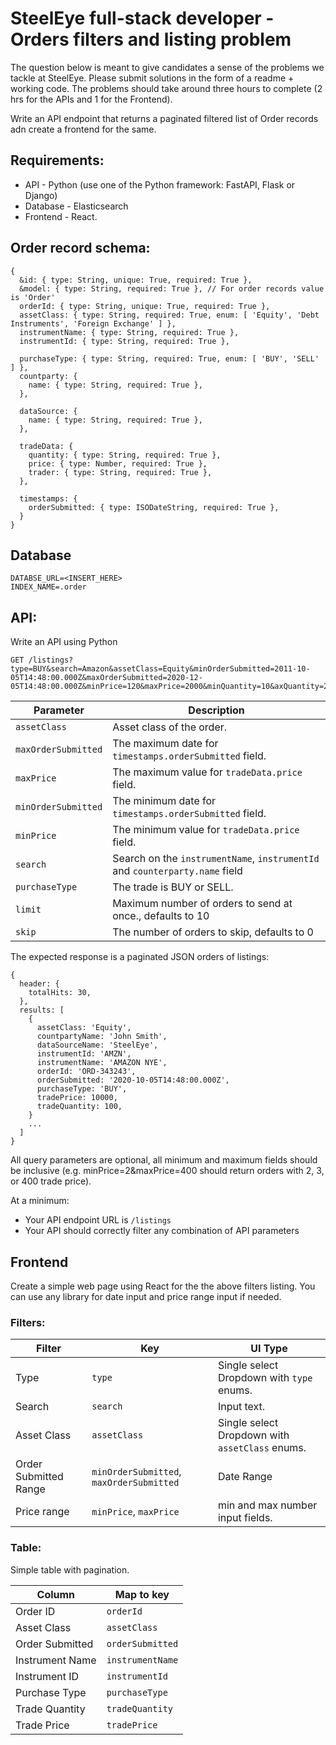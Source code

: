 # SteelEye full-stack developer - Orders filters and listing problem

The question below is meant to give candidates a sense of the problems we tackle at SteelEye. Please submit solutions in the form of a readme + working code. The problems should take around three hours to complete (2 hrs for the APIs and 1 for the Frontend).

Write an API endpoint that returns a paginated filtered list of Order records adn create a frontend for the same.

## Requirements:
* API - Python (use one of the Python framework: FastAPI, Flask or Django)
* Database - Elasticsearch
* Frontend - React.

## Order record schema:
```
{
  &id: { type: String, unique: True, required: True },
  &model: { type: String, required: True }, // For order records value is 'Order'
  orderId: { type: String, unique: True, required: True },
  assetClass: { type: String, required: True, enum: [ 'Equity', 'Debt Instruments', 'Foreign Exchange' ] },
  instrumentName: { type: String, required: True },
  instrumentId: { type: String, required: True },

  purchaseType: { type: String, required: True, enum: [ 'BUY', 'SELL' ] },
  countparty: {
    name: { type: String, required: True },
  },

  dataSource: {
    name: { type: String, required: True },
  },

  tradeData: {
    quantity: { type: String, required: True },
    price: { type: Number, required: True },
    trader: { type: String, required: True },
  },

  timestamps: {
    orderSubmitted: { type: ISODateString, required: True },
  }
}
```

## Database 
```
DATABSE_URL=<INSERT_HERE>
INDEX_NAME=.order
```

## API:
Write an API using Python 

```
GET /listings?type=BUY&search=Amazon&assetClass=Equity&minOrderSubmitted=2011-10-05T14:48:00.000Z&maxOrderSubmitted=2020-12-05T14:48:00.000Z&minPrice=120&maxPrice=2000&minQuantity=10&axQuantity=2000
```


| Parameter           | Description                                                                  |
|---------------------|------------------------------------------------------------------------------|
| `assetClass`        | Asset class of the order.                                                    |
| `maxOrderSubmitted` | The maximum date for `timestamps.orderSubmitted` field.                      |
| `maxPrice`          | The maximum value for `tradeData.price` field.                               |
| `minOrderSubmitted` | The minimum date for `timestamps.orderSubmitted` field.                      |
| `minPrice`          | The minimum value for `tradeData.price` field.                               |
| `search`            | Search on the `instrumentName`, `instrumentId` and `counterparty.name` field |
| `purchaseType`      | The trade is BUY or SELL.                                                    |
| `limit`             | Maximum number of orders to send at once., defaults to 10                    |
| `skip`              | The number of orders to skip, defaults to 0                                  |


The expected response is a paginated JSON orders of listings:

```
{
  header: {
    totalHits: 30,
  },
  results: [
    {
      assetClass: 'Equity',
      countpartyName: 'John Smith',
      dataSourceName: 'SteelEye',
      instrumentId: 'AMZN',
      instrumentName: 'AMAZON NYE',
      orderId: 'ORD-343243',
      orderSubmitted: '2020-10-05T14:48:00.000Z',
      purchaseType: 'BUY',
      tradePrice: 10000,
      tradeQuantity: 100,
    }
    ...
  ]
}
```

All query parameters are optional, all minimum and maximum fields should be inclusive (e.g. minPrice=2&maxPrice=400 should return orders with 2, 3, or 400 trade price).

At a minimum:
- Your API endpoint URL is `/listings`
- Your API should correctly filter any combination of API parameters

## Frontend

Create a simple web page using React for the the above filters listing. You can use any library for date input and price range input if needed.

### Filters:

| Filter                 | Key                                       |  UI Type                                          |
|------------------------|-------------------------------------------|---------------------------------------------------|
| Type                   | `type`                                    |  Single select Dropdown with `type` enums.        |
| Search                 | `search`                                  |  Input text.                                      |
| Asset Class            | `assetClass`                              |  Single select Dropdown with `assetClass` enums.  |
| Order Submitted Range  | `minOrderSubmitted`, `maxOrderSubmitted`  |  Date Range                                       |
| Price range            | `minPrice`, `maxPrice`                    |  min and max number input fields.                 |

### Table:

Simple table with pagination.

| Column                 | Map to key        |
|------------------------|-------------------|
| Order ID               | `orderId`         |
| Asset Class            | `assetClass`      |
| Order Submitted        | `orderSubmitted`  |
| Instrument Name        | `instrumentName`  |
| Instrument ID          | `instrumentId`    |
| Purchase Type          | `purchaseType`    |
| Trade Quantity         | `tradeQuantity`   |
| Trade Price            | `tradePrice`      |
